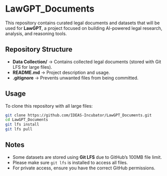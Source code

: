 
# LawGPT_Documents

This repository contains curated legal documents and datasets that will be used for **LawGPT**, a project focused on building AI-powered legal research, analysis, and reasoning tools.

##  Repository Structure
- **Data Collection/** → Contains collected legal documents (stored with Git LFS for large files).
- **README.md** → Project description and usage.
- **.gitignore** → Prevents unwanted files from being committed.

##  Usage
To clone this repository with all large files:
```bash
git clone https://github.com/IDEAS-Incubator/LawGPT_Documents.git
cd LawGPT_Documents
git lfs install
git lfs pull
````

##  Notes

* Some datasets are stored using **Git LFS** due to GitHub’s 100MB file limit.
* Please make sure `git lfs` is installed to access all files.
* For private access, ensure you have the correct GitHub permissions.

